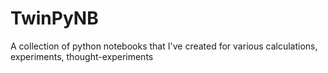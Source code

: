 # TwinPyNB
A collection of python notebooks that I've created for various calculations, experiments, thought-experiments
